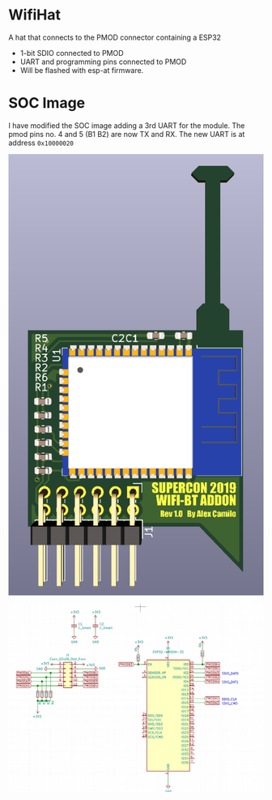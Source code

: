# WifiHat
A hat that connects to the PMOD connector containing a ESP32
* 1-bit SDIO connected to PMOD
* UART and programming pins connected to PMOD
* Will be flashed with esp-at firmware.

# SOC Image
I have modified the SOC image adding a 3rd UART for the module.
The pmod pins no. 4 and 5 (B1 B2) are now TX and RX.
The new UART is at address `0x10000020`



![Image of Module](module.png)

![Image of Schematic](schem.png)
